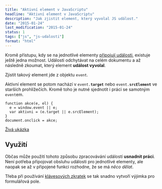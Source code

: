 ```yaml
---
title: "Aktivní element v JavaScriptu"
headline: "Aktivní element v JavaScriptu"
description: "Jak zjistit element, který vyvolal JS událost."
date: "2015-01-24"
last_modification: "2015-01-24"
status: 1
tags: ["js", "js-udalosti"]
format: "html"
---
```


<p>Kromě přístupu, kdy se na jednotlivé elementy <a href="/pripojeni-udalosti">připojují události</a>, existuje ještě jedna možnost. Události odchytávat na celém dokumentu a až následně zkoumat, který element <b>událost vyvolal</b>.</p>

<p>Zjistit takový element jde z objektu <code>event</code>.</p>

<p>Aktivní element se potom nachází v <code>event.<b>target</b></code> nebo <code>event.<b>srcElement</b></code> ve starších prohlížečích. Kromě toho je nutné sjednotit i práci se samotným <code>event</code>em.</p>

<pre><code>function akce(e, el) {
  e = window.event || e;
  var aktivni = (e.target || e.srcElement);
}
document.onclick = akce;</code></pre>

<p><a href="https://kod.djpw.cz/jvjb">Živá ukázka</a></p>









<h2 id="vyuziti">Využití</h2>

<p>Občas může použití tohoto způsobu zpracovávání událostí <b>usnadnit práci</b>. Není potřeba připojovat obsluhu události pro jednotlivé elementy, ale naopak se až v připojené funkci rozhodne, že se má <i>něco dělat</i>.</p>

<p>Třeba při používání <a href="/klavesy">klávesových zkratek</a> se tak snadno vytvoří výjimka pro formulářová pole.</p>

<style>
  *[data-oznacen] {
    outline: 5px solid #0D6AB7;
  }</style>
<script>
function akce(e, el) {
  e = window.event || e;
  var target = (e.target || e.srcElement);
  if (target.hasAttribute("data-oznacen")) {
    target.removeAttribute("data-oznacen");
  }
  else {
    target.setAttribute("data-oznacen", "");
  }
}

document.onclick = akce;  
</script>
